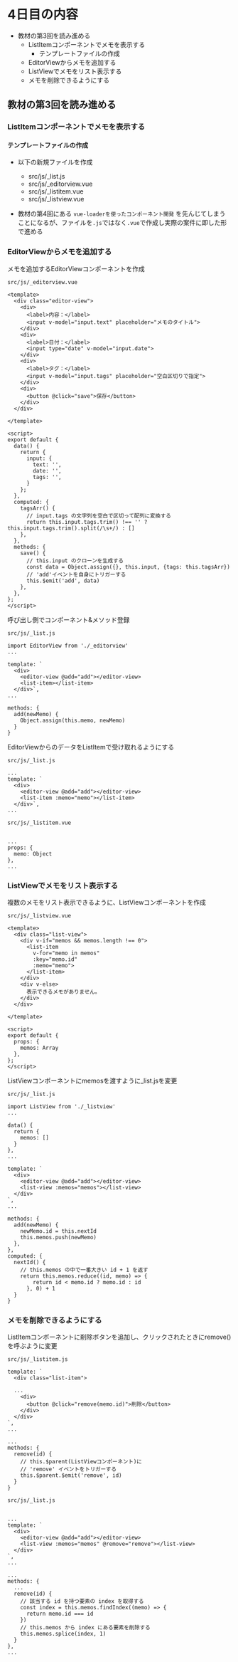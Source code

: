 # 4日目の内容

- 教材の第3回を読み進める
  - ListItemコンポーネントでメモを表示する
    - テンプレートファイルの作成
  - EditorViewからメモを追加する
  - ListViewでメモをリスト表示する
  - メモを削除できるようにする


## 教材の第3回を読み進める

### ListItemコンポーネントでメモを表示する

#### テンプレートファイルの作成

- 以下の新規ファイルを作成
  - src/js/_list.js
  - src/js/_editorview.vue
  - src/js/_listitem.vue
  - src/js/_listview.vue

- 教材の第4回にある `vue-loaderを使ったコンポーネント開発` を先んじてしまうことになるが、ファイルを`.js`ではなく`.vue`で作成し実際の案件に即した形で進める

### EditorViewからメモを追加する

メモを追加するEditorViewコンポーネントを作成

`src/js/_editorview.vue`

```
<template>
  <div class="editor-view">
    <div>
      <label>内容：</label>
      <input v-model="input.text" placeholder="メモのタイトル">
    </div>
    <div>
      <label>日付：</label>
      <input type="date" v-model="input.date">
    </div>
    <div>
      <label>タグ：</label>
      <input v-model="input.tags" placeholder="空白区切りで指定">
    </div>
    <div>
      <button @click="save">保存</button>
    </div>
  </div>

</template>

<script>
export default {
  data() {
    return {
      input: {
        text: '',
        date: '',
        tags: '',
      }
    };
  },
  computed: {
    tagsArr() {
      // input.tags の文字列を空白で区切って配列に変換する
      return this.input.tags.trim() !== '' ? this.input.tags.trim().split(/\s+/) : []
    },
  },
  methods: {
    save() {
      // this.input のクローンを生成する
      const data = Object.assign({}, this.input, {tags: this.tagsArr})
      // 'add'イベントを自身にトリガーする
      this.$emit('add', data)
    },
  },
};
</script>
```

呼び出し側でコンポーネント&メソッド登録

`src/js/_list.js`

```
import EditorView from './_editorview'
...

template: `
  <div>
    <editor-view @add="add"></editor-view>
    <list-item></list-item>
  </div>`,
...

methods: {
  add(newMemo) {
    Object.assign(this.memo, newMemo)
  }
}

```

EditorViewからのデータをListItemで受け取れるようにする

`src/js/_list.js`

```
...
template: `
  <div>
    <editor-view @add="add"></editor-view>
    <list-item :memo="memo"></list-item>
  </div>`,
...

```

`src/js/_listitem.vue`

```

...
props: {
  memo: Object
},
...

```


### ListViewでメモをリスト表示する

複数のメモをリスト表示できるように、ListViewコンポーネントを作成

`src/js/_listview.vue`

```
<template>
  <div class="list-view">
    <div v-if="memos && memos.length !== 0">
      <list-item
        v-for="memo in memos"
        :key="memo.id"
        :memo="memo">
      </list-item>
    </div>
    <div v-else>
      表示できるメモがありません。
    </div>
  </div>

</template>

<script>
export default {
  props: {
    memos: Array
  },
};
</script>
```

ListViewコンポーネントにmemosを渡すように_list.jsを変更

`src/js/_list.js`

```
import ListView from './_listview'
...

data() {
  return {
    memos: []
  }
},
...

template: `
  <div>
    <editor-view @add="add"></editor-view>
    <list-view :memos="memos"></list-view>
  </div>
`,
...

methods: {
  add(newMemo) {
    newMemo.id = this.nextId
    this.memos.push(newMemo)
  },
},
computed: {
  nextId() {
    // this.memos の中で一番大きい id + 1 を返す
    return this.memos.reduce((id, memo) => {
        return id < memo.id ? memo.id : id
      }, 0) + 1
  }
}

```


### メモを削除できるようにする

ListItemコンポーネントに削除ボタンを追加し、クリックされたときにremove()を呼ぶように変更

`src/js/_listitem.js`

```
template: `
  <div class="list-item">

  ...
    <div>
      <button @click="remove(memo.id)">削除</button>
    </div>
  </div>
`,
...

...
methods: {
  remove(id) {
    // this.$parent(ListViewコンポーネント)に
    // 'remove' イベントをトリガーする
    this.$parent.$emit('remove', id)
  }
}

```

`src/js/_list.js`

```

...
template: `
  <div>
    <editor-view @add="add"></editor-view>
    <list-view :memos="memos" @remove="remove"></list-view>
  </div>
`,
...

...
methods: {
  ...
  remove(id) {
    // 該当する id を持つ要素の index を取得する
    const index = this.memos.findIndex((memo) => {
      return memo.id === id
    })
    // this.memos から index にある要素を削除する
    this.memos.splice(index, 1)
  }
},
...

```
